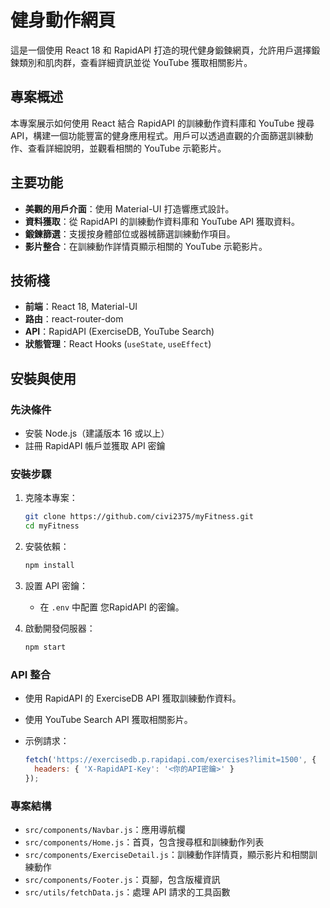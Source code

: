 # 健身動作網頁

這是一個使用 React 18 和 RapidAPI 打造的現代健身鍛鍊網頁，允許用戶選擇鍛鍊類別和肌肉群，查看詳細資訊並從 YouTube 獲取相關影片。

## 專案概述

本專案展示如何使用 React 結合 RapidAPI 的訓練動作資料庫和 YouTube 搜尋 API，構建一個功能豐富的健身應用程式。用戶可以透過直觀的介面篩選訓練動作、查看詳細說明，並觀看相關的 YouTube 示範影片。

## 主要功能

- **美觀的用戶介面**：使用 Material-UI 打造響應式設計。
- **資料獲取**：從 RapidAPI 的訓練動作資料庫和 YouTube API 獲取資料。
- **鍛鍊篩選**：支援按身體部位或器械篩選訓練動作項目。
- **影片整合**：在訓練動作詳情頁顯示相關的 YouTube 示範影片。

## 技術棧

- **前端**：React 18, Material-UI
- **路由**：react-router-dom
- **API**：RapidAPI (ExerciseDB, YouTube Search)
- **狀態管理**：React Hooks (`useState`, `useEffect`)

## 安裝與使用

### 先決條件

- 安裝 Node.js（建議版本 16 或以上）
- 註冊 RapidAPI 帳戶並獲取 API 密鑰

### 安裝步驟

1. 克隆本專案：

   ```bash
   git clone https://github.com/civi2375/myFitness.git
   cd myFitness
   ```

2. 安裝依賴：

   ```bash
   npm install
   ```

3. 設置 API 密鑰：

   - 在 `.env` 中配置 您RapidAPI 的密鑰。

4. 啟動開發伺服器：

   ```bash
   npm start
   ```

### API 整合

- 使用 RapidAPI 的 ExerciseDB API 獲取訓練動作資料。

- 使用 YouTube Search API 獲取相關影片。

- 示例請求：

  ```javascript
  fetch('https://exercisedb.p.rapidapi.com/exercises?limit=1500', {
    headers: { 'X-RapidAPI-Key': '<你的API密鑰>' }
  });
  ```

### 專案結構

- `src/components/Navbar.js`：應用導航欄
- `src/components/Home.js`：首頁，包含搜尋框和訓練動作列表
- `src/components/ExerciseDetail.js`：訓練動作詳情頁，顯示影片和相關訓練動作
- `src/components/Footer.js`：頁腳，包含版權資訊
- `src/utils/fetchData.js`：處理 API 請求的工具函數
